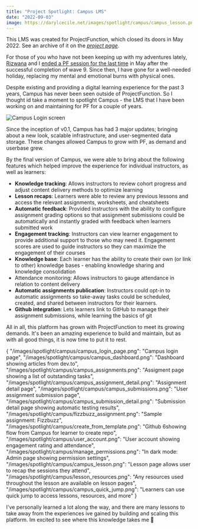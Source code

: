 ```yaml
---
title: "Project Spotlight: Campus LMS"
date: "2022-09-03"
image: https://darylcecile.net/images/spotlight/campus/campus_lesson.png
---
```


<InfoBox type="info">
    This LMS was created for ProjectFunction, which closed its doors in May 2022. See an archive of it on the <i><a href="/projects#ProjectFunction">project page</a></i>.
</InfoBox>

For those of you who have not been keeping up with my adventures lately, [Rizwana](https://twitter.com/rizbizkits) and I [ended a PF session for the last time](https://web.archive.org/web/20220711151132/https://projectfunction.io/notes/this-isnt-farewell) in May after the successful completion of wave 9. Since then, I have gone for a well-needed holiday, replacing my mental and emotional burns with physical ones. 

Despite existing and providing a digital learning experience for the past 3 years, Campus has never been seen outside of ProjectFunction. So I thought id take a moment to spotlight Campus - the LMS that I have been working on and maintaining for PF for a couple of years. 

![Campus Login screen](/images/spotlight/campus/campus_login_page.png)

Since the inception of v0.1, Campus has had 3 major updates; bringing about a new look, scalable infrastructure, and user-segmented data storage. These changes allowed Campus to grow with PF, as demand and userbase grew.

By the final version of Campus, we were able to bring about the following features which helped improve the experience for individual instructors, as well as learners:
    
- **Knowledge tracking**: Allows instructors to review cohort progress and adjust content delivery methods to optimize learning
- **Lesson recaps**: Learners were able to review any previous lessons and access the relevant assignments, worksheets, and cheatsheets
- **Automatic feedback**: Provided instructors with the ability to configure assignment grading options so that assignment submissions could be automatically and instantly graded with feedback when learners submitted work
- **Engagement tracking**: Instructors can view learner engagement to provide additional support to those who may need it. Engagement scores are used to guide instructors so they can maximize the engagement of their courses
- **Knowledge base**: Each learner has the ability to create their own (or link to other) knowledge bases - enabling knowledge sharing and knowledge consolidation
- Attendance monitoring: Allows instructors to gauge attendance in relation to content delivery
- **Automatic assignments publication**: Instructors could opt-in to automatic assignments so take-away tasks could be scheduled, created, and shared between instructors for their learners.
- **Github integration**: Lets learners link to GitHub to manage their assignment submissions, while learning the basics of git
  
All in all, this platform has grown with ProjectFunction to meet its growing demands. It's been an amazing experience to build and maintain, but as with all good things, it is now time to put it to rest. 

<Gallery>
    { 
        "/images/spotlight/campus/campus_login_page.png": "Campus login page", 
        "/images/spotlight/campus/campus_dashboard.png": "Dashboard showing articles from dev.to", 
        "/images/spotlight/campus/campus_assignments.png": "Assigment page showing a list of outstanding tasks", 
        "/images/spotlight/campus/campus_assignment_detail.png": "Assignment detail page", 
        "/images/spotlight/campus/campus_submissions.png": "User assignment submission page", 
        "/images/spotlight/campus/campus_submission_detail.png": "Submission detail page showing automatic testing results", 
        "/images/spotlight/campus/fizzbuzz_assignment.png": "Sample assignment: Fizzbuzz", 
        "/images/spotlight/campus/create_from_template.png": "Github 6showing flow from Campus for learner to create repo", 
        "/images/spotlight/campus/user_account.png": "User account showing engagement rating and attendance", 
        "/images/spotlight/campus/manage_permissions.png": "In dark mode: Admin page showing permission settings",
        "/images/spotlight/campus/campus_lesson.png": "Lesson page allows user to recap the sessions they attend",
        "/images/spotlight/campus/lesson_resources.png": "Any resources used throughout the lesson are available on lesson pages",
        "/images/spotlight/campus/campus_quick_jump.png": "Learners can use quick jump to access lessons, resources, and more"
    }
</Gallery>

I've personally learned a lot along the way, and there are many lessons to take away from the experiences ive gained by building and scaling this platform. Im excited to see where this knowledge takes me 🚀